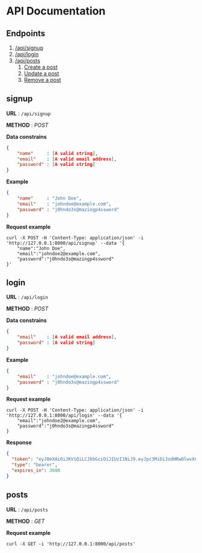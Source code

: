 # API Documentation 

## Endpoints 

1. [/api/signup](#signup)
2. [/api/login](#login)
3. [/api/posts](#posts)
    1. [Create a post](#create-a-post)
    2. [Update a post](#update-a-post)
    3. [Remove a post](#remove-a-post)


## signup 

**URL** : `/api/signup`

**METHOD** : _POST_

**Data constrains**
```json
{
    "name"     : [A valid string],
    "email"    : [A valid email address],
    "password" : [A valid string]
}
``` 

**Example**
```json
{
    "name"     : "John Doe",
    "email"    : "johndoe@example.com",
    "password" : "j0hndo3s@mazingp4ssword"
}
```

**Request example**
```
curl -X POST -H 'Content-Type: application/json' -i 'http://127.0.0.1:8000/api/signup' --data '{
    "name":"John Doe",
    "email":"johndoe2@example.com",
    "password":"j0hndo3s@mazingp4ssword"
}'
``` 

## login

**URL** : `/api/login`

**METHOD** : _POST_

**Data constrains**
```json
{
    "email"    : [A valid email address],
    "password" : [A valid string]
}
``` 

**Example**
```json
{
    "email"    : "johndoe@example.com",
    "password" : "j0hndo3s@mazingp4ssword"
}
```

**Request example**
```
curl -X POST -H 'Content-Type: application/json' -i 'http://127.0.0.1:8000/api/login' --data '{
    "email":"johndoe2@example.com",
    "password":"j0hndo3s@mazingp4ssword"
}
```

**Response**
```json
{
  "token": "eyJ0eXAiOiJKV1QiLCJhbGciOiJIUzI1NiJ9.eyJpc3MiOiJodHRwOlwvXC8xMjcuMC4wLjE6ODAwMFwvYXBpXC9sb2dpbiIsImlhdCI6MTYxMTA3ODUwMSwiZXhwIjoxNjExMDgyMTAxLCJuYmYiOjE2MTEwNzg1MDEsImp0aSI6ImZuZUxwZlAzQzBxNVo1SXAiLCJzdWIiOjMsInBydiI6IjIzYmQ1Yzg5NDlmNjAwYWRiMzllNzAxYzQwMDg3MmRiN2E1OTc2ZjcifQ.G_6ZA2wF59Fd832Ohb4qQs68JRMitoswBFZ4THXH9KQ",
  "type": "bearer",
  "expires_in": 3600
}
``` 

## posts

**URL** : `/api/posts`

**METHOD** : _GET_

**Request example**
```
curl -X GET -i 'http://127.0.0.1:8000/api/posts'
```
